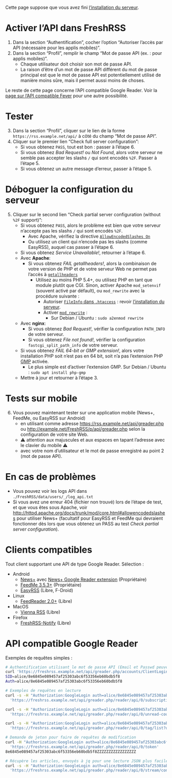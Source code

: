 Cette page suppose que vous avez fini [l’installation du serveur](01_Installation.md).

# Activer l’API dans FreshRSS

1. Dans la section “Authentification”, cocher l’option “Autoriser l’accès par API (nécessaire pour les applis mobiles)”.
2. Dans la section “Profil”, remplir le champ “Mot de passe API (ex. : pour applis mobiles)”.
	* Chaque utilisateur doit choisir son mot de passe API.
	* La raison d’être d’un mot de passe API différent du mot de passe principal est que le mot de passe API est potentiellement utilisé de manière moins sûre, mais il permet aussi moins de choses.

Le reste de cette page concerne l’API compatible Google Reader.
Voir la [page sur l’API compatible Fever](06_Fever_API.md) pour une autre possibilité.


# Tester

3. Dans la section “Profil”, cliquer sur le lien de la forme `https://rss.example.net/api/` à côté du champ “Mot de passe API”.
4. Cliquer sur le premier lien “Check full server configuration”:
	* Si vous obtenez `PASS`, tout est bon : passer à l’étape 6.
	* Si vous obtenez *Bad Request!* ou *Not Found*, alors votre serveur ne semble pas accepter les slashs `/` qui sont encodés `%2F`. Passer à l’étape 5.
	* Si vous obtenez un autre message d’erreur, passer à l’étape 5.


# Déboguer la configuration du serveur

5. Cliquer sur le second lien “Check partial server configuration (without `%2F` support)”:
	* Si vous obtenez `PASS`, alors le problème est bien que votre serveur n’accepte pas les slashs `/` qui sont encodés `%2F`.
		* Avec Apache, vérifiez la directive [`AllowEncodedSlashes On`](http://httpd.apache.org/docs/trunk/mod/core.html#allowencodedslashes)
		* Ou utilisez un client qui n’encode pas les slashs (comme EasyRSS), auquel cas passer à l’étape 6.
	* Si vous obtenez *Service Unavailable!*, retourner à l’étape 6.
	* Avec __Apache__:
		* Si vous obtenez *FAIL getallheaders!*, alors la combinaison de votre version de PHP et de votre serveur Web ne permet pas l’accès à [`getallheaders`](http://php.net/getallheaders)
			* Utilisez au moins PHP 5.4+, ou utilisez PHP en tant que module plutôt que CGI. Sinon, activer Apache `mod_setenvif` (souvent activé par défault), ou `mod_rewrite` avec la procédure suivante :
				* Autoriser [`FileInfo` dans `.htaccess`](http://httpd.apache.org/docs/trunk/mod/core.html#allowoverride) : revoir [l’installation du serveur](01_Installation.md).
				* Activer [`mod_rewrite`](http://httpd.apache.org/docs/trunk/mod/mod_rewrite.html) :
					* Sur Debian / Ubuntu : `sudo a2enmod rewrite`
	* Avec __nginx__:
		* Si vous obtenez *Bad Request!*, vérifier la configuration `PATH_INFO` de votre serveur.
		* Si vous obtenez *File not found!*, vérifier la configuration `fastcgi_split_path_info` de votre serveur.
	* Si vous obtenez *FAIL 64-bit or GMP extension!*, alors votre installation PHP soit n’est pas en 64 bit, soit n’a pas l’extension PHP [GMP](http://php.net/gmp) activée.
		* Le plus simple est d’activer l’extension GMP. Sur Debian / Ubuntu : `sudo apt install php-gmp`
	* Mettre à jour et retourner à l’étape 3.


# Tests sur mobile

6. Vous pouvez maintenant tester sur une application mobile (News+, FeedMe, ou EasyRSS sur Android)
	* en utilisant comme adresse https://rss.example.net/api/greader.php ou http://example.net/FreshRSS/p/api/greader.php selon la configuration de votre site Web.
	* ⚠️ attention aux majuscules et aux espaces en tapant l’adresse avec le clavier du mobile ⚠️ 
	* avec votre nom d’utilisateur et le mot de passe enregistré au point 2 (mot de passe API).


# En cas de problèmes

 * Vous pouvez voir les logs API dans `./FreshRSS/data/users/_/log_api.txt`
 * Si vous avez une erreur 404 (fichier non trouvé) lors de l’étape de test, et que vous êtes sous Apache,
 voir http://httpd.apache.org/docs/trunk/mod/core.html#allowencodedslashes pour utiliser News+ 
(facultatif pour EasyRSS et FeedMe qui devraient fonctionner dès lors que vous obtenez un PASS au test *Check partial server configuration*).


# Clients compatibles

Tout client supportant une API de type Google Reader. Sélection :

* Android
	* [News+](https://play.google.com/store/apps/details?id=com.noinnion.android.newsplus) avec [News+ Google Reader extension](https://play.google.com/store/apps/details?id=com.noinnion.android.newsplus.extension.google_reader) (Propriétaire)
	* [FeedMe 3.5.3+](https://play.google.com/store/apps/details?id=com.seazon.feedme) (Propriétaire)
	* [EasyRSS](https://github.com/Alkarex/EasyRSS) (Libre, F-Droid)
* Linux
	* [FeedReader 2.0+](https://jangernert.github.io/FeedReader/) (Libre)
* MacOS
	* [Vienna RSS](http://www.vienna-rss.com/) (Libre)
* Firefox
	* [FreshRSS-Notify](https://addons.mozilla.org/fr/firefox/addon/freshrss-notify-webextension/) (Libre)

# API compatible Google Reader

Exemples de requêtes simples :

```sh
# Authentification utilisant le mot de passe API (Email et Passwd peuvent être passés en GET, ou POST - mieux)
curl 'https://freshrss.example.net/api/greader.php/accounts/ClientLogin?Email=alice&Passwd=Abcdef123456'
SID=alice/8e6845e089457af25303abc6f53356eb60bdb5f8
Auth=alice/8e6845e089457af25303abc6f53356eb60bdb5f8

# Exemples de requêtes en lecture
curl -s -H "Authorization:GoogleLogin auth=alice/8e6845e089457af25303abc6f53356eb60bdb5f8" \
  'https://freshrss.example.net/api/greader.php/reader/api/0/subscription/list?output=json'

curl -s -H "Authorization:GoogleLogin auth=alice/8e6845e089457af25303abc6f53356eb60bdb5f8" \
  'https://freshrss.example.net/api/greader.php/reader/api/0/unread-count?output=json'

curl -s -H "Authorization:GoogleLogin auth=alice/8e6845e089457af25303abc6f53356eb60bdb5f8" \
  'https://freshrss.example.net/api/greader.php/reader/api/0/tag/list?output=json'

# Demande de jeton pour faire de requêtes de modification
curl -H "Authorization:GoogleLogin auth=alice/8e6845e089457af25303abc6f53356eb60bdb5f8" \
  'https://freshrss.example.net/api/greader.php/reader/api/0/token'
8e6845e089457af25303abc6f53356eb60bdb5f8ZZZZZZZZZZZZZZZZZ

# Récupère les articles, envoyés à jq pour une lecture JSON plus facile
curl -s -H "Authorization:GoogleLogin auth=alice/8e6845e089457af25303abc6f53356eb60bdb5f8" \
  'https://freshrss.example.net/api/greader.php/reader/api/0/stream/contents/reading-list' | jq .
```
